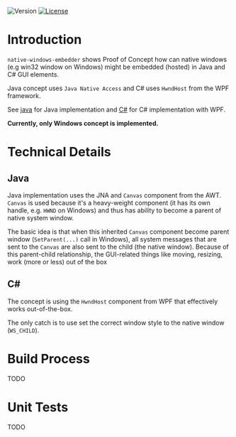 ![Version](https://img.shields.io/badge/version-0.0.1-green.svg)
[![License](https://img.shields.io/badge/license-MIT_License-green.svg?style=flat)](LICENSE)

# Introduction
`native-windows-embedder` shows Proof of Concept how can native windows (e.g win32 window on Windows) might be embedded (hosted) in Java and C# GUI elements.

Java concept uses `Java Native Access` and C# uses `HwndHost` from the WPF framework.

See [java](java) for Java implementation and [C#](csharp) for C# implementation with WPF.

**Currently, only Windows concept is implemented.**

# Technical Details
## Java
Java implementation uses the JNA and `Canvas` component from the AWT. `Canvas` is used because it's a heavy-weight component (it has its own handle, e.g. `HWND` on Windows) and thus has ability to become a parent of native system window.

The basic idea is that when this inherited `Canvas` component become parent window (`SetParent(...)` call in Windows), all system messages that are sent to the `Canvas` are also sent to the child (the native window). Because of this parent-child relationship, the GUI-related things like moving, resizing, work (more or less) out of the box

## C\#
The concept is using the `HwndHost` component from WPF that effectively works out-of-the-box.

The only catch is to use set the correct window style to the native window (`WS_CHILD`).

# Build Process
TODO

# Unit Tests
TODO
